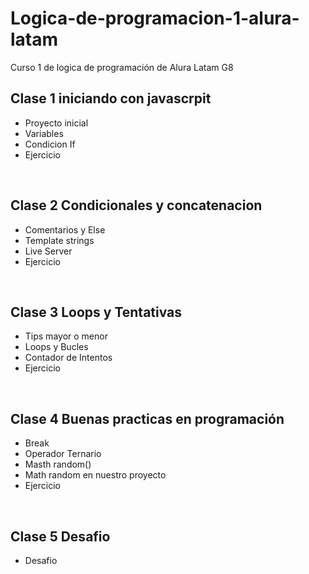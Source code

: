 # Logica-de-programacion-1-alura-latam

<p>Curso 1 de logica de programación de Alura Latam G8 </p>

## Clase 1 iniciando con javascrpit

- Proyecto inicial
- Variables
- Condicion If
- Ejercicio
<br>
    
## Clase 2 Condicionales y concatenacion

- Comentarios y Else
- Template strings
- Live Server
- Ejercicio
<br>

## Clase 3 Loops y Tentativas

- Tips mayor o menor
- Loops y Bucles
- Contador de Intentos
- Ejercicio
<br>

## Clase 4 Buenas practicas en programación

- Break
- Operador Ternario
- Masth random()
- Math random en nuestro proyecto
- Ejercicio
<br>

## Clase 5 Desafio

- Desafio




